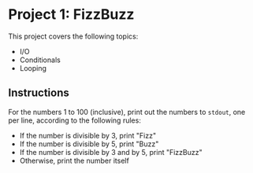 # Project 1: FizzBuzz

This project covers the following topics:

- I/O
- Conditionals
- Looping

## Instructions

For the numbers 1 to 100 (inclusive), print out the numbers to `stdout`, one per line, according to the following rules:

- If the number is divisible by 3, print "Fizz"
- If the number is divisible by 5, print "Buzz"
- If the number is divisible by 3 and by 5, print "FizzBuzz"
- Otherwise, print the number itself
